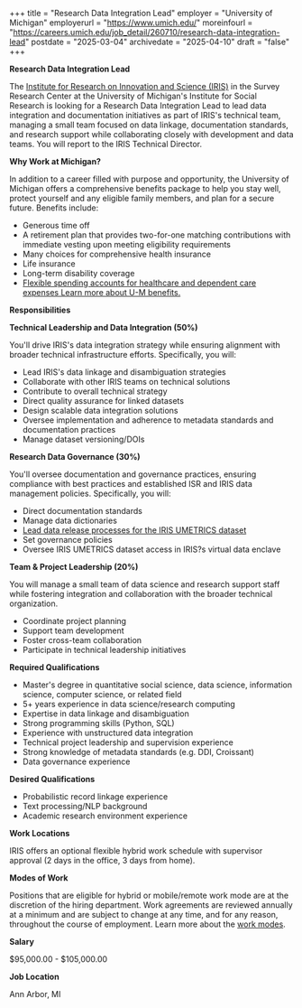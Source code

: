 +++
title = "Research Data Integration Lead"
employer = "University of Michigan"
employerurl = "https://www.umich.edu/"
moreinfourl = "https://careers.umich.edu/job_detail/260710/research-data-integration-lead"
postdate = "2025-03-04"
archivedate = "2025-04-10"
draft = "false"
+++

**Research Data Integration Lead**
 
The [Institute for Research on Innovation and Science (IRIS)](https://iris.isr.umich.edu/) in the Survey Research Center at the University of Michigan's Institute for Social Research is looking for a Research Data Integration Lead to lead data integration and documentation initiatives as part of IRIS's technical team, managing a small team focused on data linkage, documentation standards, and research support while collaborating closely with development and data teams. You will report to the IRIS Technical Director.

**Why Work at Michigan?**

In addition to a career filled with purpose and opportunity, the University of Michigan offers a comprehensive benefits package to help you stay well, protect yourself and any eligible family members, and plan for a secure future. Benefits include:

- Generous time off
- A retirement plan that provides two-for-one matching contributions with immediate vesting upon meeting eligibility requirements
- Many choices for comprehensive health insurance
- Life insurance
- Long-term disability coverage
- [Flexible spending accounts for healthcare and dependent care expenses Learn more about U-M benefits.](https://hr.umich.edu/benefits-wellness)

**Responsibilities**

**Technical Leadership and Data Integration (50%)**

You'll drive IRIS's data integration strategy while ensuring alignment with broader technical infrastructure efforts. Specifically, you will:

- Lead IRIS's data linkage and disambiguation strategies
- Collaborate with other IRIS teams on technical solutions
- Contribute to overall technical strategy
- Direct quality assurance for linked datasets
- Design scalable data integration solutions
- Oversee implementation and adherence to metadata standards and documentation practices
- Manage dataset versioning/DOIs

**Research Data Governance (30%)**

You'll oversee documentation and governance practices, ensuring compliance with best practices and established ISR and IRIS data management policies. Specifically, you will:

- Direct documentation standards
- Manage data dictionaries
- [Lead data release processes for the IRIS UMETRICS dataset](https://iris.isr.umich.edu/research-data/)
- Set governance policies
- Oversee IRIS UMETRICS dataset access in IRIS?s virtual data enclave

**Team & Project Leadership (20%)**

You will manage a small team of data science and research support staff while fostering integration and collaboration with the broader technical organization.

- Coordinate project planning
- Support team development
- Foster cross-team collaboration
- Participate in technical leadership initiatives

**Required Qualifications**

- Master's degree in quantitative social science, data science, information science, computer science, or related field
- 5+ years experience in data science/research computing
- Expertise in data linkage and disambiguation
- Strong programming skills (Python, SQL)
- Experience with unstructured data integration
- Technical project leadership and supervision experience
- Strong knowledge of metadata standards (e.g. DDI, Croissant)
- Data governance experience

**Desired Qualifications**

- Probabilistic record linkage experience
- Text processing/NLP background
- Academic research environment experience

**Work Locations**

IRIS offers an optional flexible hybrid work schedule with supervisor approval (2 days in the office, 3 days from home).

**Modes of Work**

Positions that are eligible for hybrid or mobile/remote work mode are at the discretion of the hiring department. Work agreements are reviewed annually at a minimum and are subject to change at any time, and for any reason, throughout the course of employment. Learn more about the [work modes](https://hr.umich.edu/working-u-m/my-employment/ways-we-work-resource-center/ways-we-work-implementation-group/modes-work).

**Salary**

 $95,000.00 - $105,000.00

**Job Location**

Ann Arbor, MI
